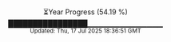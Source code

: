 <p align="center">
⏳Year Progress (54.19 %) <br>
████████████████▁▁▁▁▁▁▁▁▁▁▁▁▁▁ <br>
<sub>Updated: Thu, 17 Jul 2025 18:36:51 GMT</sub>
</p>

